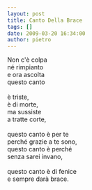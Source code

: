 ```yaml
---
layout: post
title: Canto Della Brace
tags: []
date: 2009-03-20 16:34:00
author: pietro
---
```

Non c'è colpa<br/>né rimpianto<br/>e ora ascolta<br/>questo canto<br/><br/>è triste,<br/>è di morte,<br/>ma sussiste<br/>a tratte corte,<br/><br/>questo canto è per te<br/>perché grazie a te sono,<br/>questo canto è perché<br/>senza sarei invano,<br/><br/>questo canto è di fenice<br/>e sempre darà brace.
